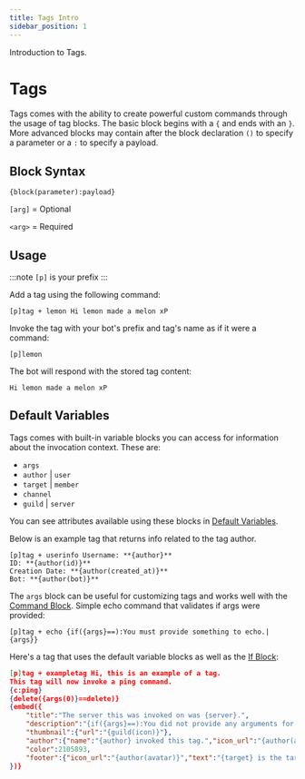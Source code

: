 ```yaml
---
title: Tags Intro
sidebar_position: 1
---
```


Introduction to Tags.

# Tags

Tags comes with the ability to create powerful custom commands through the usage of tag blocks. The basic block begins with a `{` and ends with an `}`. More advanced blocks may contain after the block declaration `()` to specify a parameter or a `:` to specify a payload. 

## Block Syntax

`{block(parameter):payload}`

`[arg]` = Optional

`<arg>` = Required

## Usage

:::note
`[p]` is your prefix
::: 

Add a tag using the following command:

```
[p]tag + lemon Hi lemon made a melon xP 
```

Invoke the tag with your bot's prefix and tag's name as if it were a command:

```
[p]lemon
```

The bot will respond with the stored tag content:

```
Hi lemon made a melon xP
```

## Default Variables

Tags comes with built-in variable blocks you can access for information about the invocation context. These are:

* `args`
* `author` | `user`
* `target` | `member`
* `channel`
* `guild` | `server`

You can see attributes available using these blocks in [Default Variables](/docs/custom-commands/variables).

Below is an example tag that returns info related to the tag author.

```
[p]tag + userinfo Username: **{author}**
ID: **{author(id)}**
Creation Date: **{author(created_at)}**
Bot: **{author(bot)}**
```

The `args` block can be useful for customizing tags and works well with the [Command Block](/docs/custom-commands/parsing#command-block). Simple echo command that validates if args were provided:

```
[p]tag + echo {if({args}==):You must provide something to echo.|{args}}
```

Here's a tag that uses the default variable blocks as well as the [If Block](/docs/custom-commands/blocks#if-block):

```json
[p]tag + exampletag Hi, this is an example of a tag.
This tag will now invoke a ping command.
{c:ping}
{delete({args(0)}==delete)}
{embed({
    "title":"The server this was invoked on was {server}.",
    "description":"{if({args}==):You did not provide any arguments for this tag|The arguments provided were: `{args}`}",
    "thumbnail":{"url":"{guild(icon)}"},
    "author":{"name":"{author} invoked this tag.","icon_url":"{author(avatar)}"},
    "color":2105893,
    "footer":{"icon_url":"{author(avatar)}","text":"{target} is the target of this tag."}
})}
```